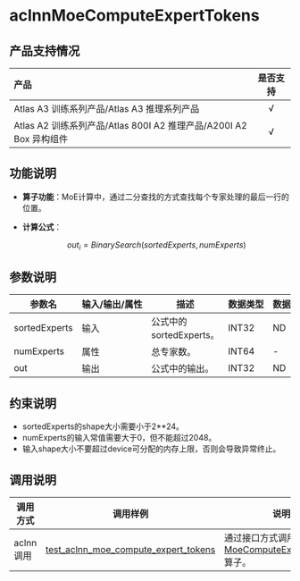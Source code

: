 # aclnnMoeComputeExpertTokens

## 产品支持情况

| 产品                                                         | 是否支持 |
| :----------------------------------------------------------- | :------: |
| <term>Atlas A3 训练系列产品/Atlas A3 推理系列产品</term>     |    √     |
| <term>Atlas A2 训练系列产品/Atlas 800I A2 推理产品/A200I A2 Box 异构组件</term> |    √     |

## 功能说明

-   **算子功能**：MoE计算中，通过二分查找的方式查找每个专家处理的最后一行的位置。
-   **计算公式**：

    $$
    out_{i}=BinarySearch(sortedExperts,numExperts)
    $$

## 参数说明

<table style="table-layout: auto; width: 100%">
  <thead>
    <tr>
      <th style="white-space: nowrap">参数名</th>
      <th style="white-space: nowrap">输入/输出/属性</th>
      <th style="white-space: nowrap">描述</th>
      <th style="white-space: nowrap">数据类型</th>
      <th style="white-space: nowrap">数据格式</th>
    </tr>
  </thead>
  <tbody>
    <tr>
      <td>sortedExperts</td>
      <td>输入</td>
      <td>公式中的sortedExperts。</td>
      <td>INT32</td>
      <td>ND</td>
    </tr>
    <tr>
      <td>numExperts</td>
      <td>属性</td>
      <td>总专家数。</td>
      <td>INT64</td>
      <td>-</td>
    </tr>
    <tr>
      <td>out</td>
      <td>输出</td>
      <td>公式中的输出。</td>
      <td>INT32</td>
      <td>ND</td>
    </tr>
  </tbody></table>



## 约束说明

-   sortedExperts的shape大小需要小于2\*\*24。
-   numExperts的输入常值需要大于0，但不能超过2048。
-   输入shape大小不要超过device可分配的内存上限，否则会导致异常终止。

## 调用说明

| 调用方式      | 调用样例                 | 说明                                                         |
|--------------|-------------------------|--------------------------------------------------------------|
| aclnn调用 | [test_aclnn_moe_compute_expert_tokens](examples/test_aclnn_moe_compute_expert_tokens.cpp) | 通过接口方式调用[MoeComputeExpertTokens](docs/aclnnMoeComputeExpertTokens.md)算子。 |